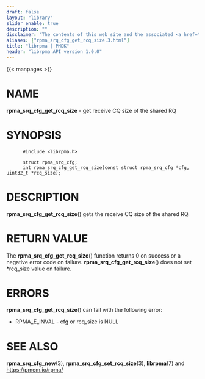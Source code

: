 ```yaml
---
draft: false
layout: "library"
slider_enable: true
description: ""
disclaimer: "The contents of this web site and the associated <a href=\"https://github.com/pmem\">GitHub repositories</a> are BSD-licensed open source."
aliases: ["rpma_srq_cfg_get_rcq_size.3.html"]
title: "librpma | PMDK"
header: "librpma API version 1.0.0"
---
```

{{< manpages >}}

[comment]: <> (SPDX-License-Identifier: BSD-3-Clause)
[comment]: <> (Copyright 2020-2022, Intel Corporation)

NAME
====

**rpma\_srq\_cfg\_get\_rcq\_size** - get receive CQ size of the shared
RQ

SYNOPSIS
========

          #include <librpma.h>

          struct rpma_srq_cfg;
          int rpma_srq_cfg_get_rcq_size(const struct rpma_srq_cfg *cfg, uint32_t *rcq_size);

DESCRIPTION
===========

**rpma\_srq\_cfg\_get\_rcq\_size**() gets the receive CQ size of the
shared RQ.

RETURN VALUE
============

The **rpma\_srq\_cfg\_get\_rcq\_size**() function returns 0 on success
or a negative error code on failure.
**rpma\_srq\_cfg\_get\_rcq\_size**() does not set \*rcq\_size value on
failure.

ERRORS
======

**rpma\_srq\_cfg\_get\_rcq\_size**() can fail with the following error:

-   RPMA\_E\_INVAL - cfg or rcq\_size is NULL

SEE ALSO
========

**rpma\_srq\_cfg\_new**(3), **rpma\_srq\_cfg\_set\_rcq\_size**(3),
**librpma**(7) and https://pmem.io/rpma/
